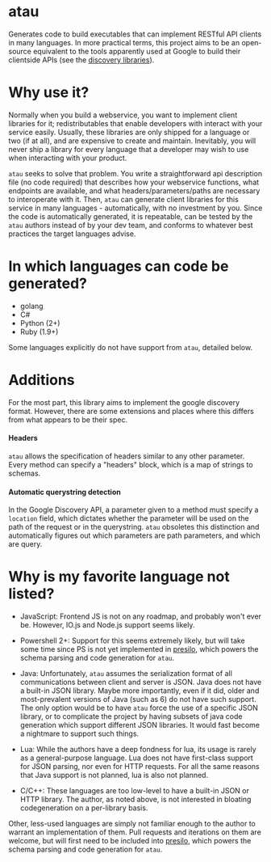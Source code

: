 atau
====

Generates code to build executables that can implement RESTful API clients in many languages. In more practical terms, this project aims to be an open-source equivalent to the tools apparently used at Google to build their clientside APIs (see the [discovery libraries](https://developers.google.com/discovery/libraries)).

Why use it?
====

Normally when you build a webservice, you want to implement client libraries for it; redistributables that enable developers with interact with your service easily. Usually, these libraries are only shipped for a language or two (if at all), and are expensive to create and maintain. Inevitably, you will never ship a library for every language that a developer may wish to use when interacting with your product.

`atau` seeks to solve that problem. You write a straightforward api description file (no code required) that describes how your webservice functions, what endpoints are available, and what headers/parameters/paths are necessary to interoperate with it. Then, `atau` can generate client libraries for this service in many languages - automatically, with no investment by you. Since the code is automatically generated, it is repeatable, can be tested by the `atau` authors instead of by your dev team, and conforms to whatever best practices the target languages advise.

In which languages can code be generated?
====

* golang
* C#
* Python (2+)
* Ruby (1.9+)

Some languages explicitly do not have support from `atau`, detailed below.

Additions
====

For the most part, this library aims to implement the google discovery format. However, there are some extensions and places where this differs from what appears to be their spec.

#### Headers

`atau` allows the specification of headers similar to any other parameter. Every method can specify a "headers" block, which is a map of strings to schemas.

#### Automatic querystring detection

In the Google Discovery API, a parameter given to a method must specify a `location` field, which dictates whether the parameter will be used on the path of the request or in the querystring. `atau` obsoletes this distinction and automatically figures out which parameters are path parameters, and which are query.

Why is my favorite language not listed?
====

* JavaScript: Frontend JS is not on any roadmap, and probably won't ever be. However, IO.js and Node.js support seems likely.

* Powershell 2+: Support for this seems extremely likely, but will take some time since PS is not yet implemented in [presilo](https://github.com/Knetic/presilo), which powers the schema parsing and code generation for `atau`.

* Java: Unfortunately, `atau` assumes the serialization format of all communications between client and server is JSON. Java does not have a built-in JSON library. Maybe more importantly, even if it did, older and most-prevalent versions of Java (such as 6) do not have such support. The only option would be to have `atau` force the use of a specific JSON library, or to complicate the project by having subsets of java code generation which support different JSON libraries. It would fast become a nightmare to support such things.

* Lua: While the authors have a deep fondness for lua, its usage is rarely as a general-purpose language. Lua does not have first-class support for JSON parsing, nor even for HTTP requests. For all the same reasons that Java support is not planned, lua is also not planned.

* C/C++: These languages are too low-level to have a built-in JSON or HTTP library. The author, as noted above, is not interested in bloating codegeneration on a per-library basis.

Other, less-used languages are simply not familiar enough to the author to warrant an implementation of them. Pull requests and iterations on them are welcome, but will first need to be included into [presilo](https://github.com/Knetic/presilo), which powers the schema parsing and code generation for `atau`.
